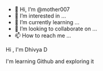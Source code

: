 - 👋 Hi, I’m @mother007
- 👀 I’m interested in ...
- 🌱 I’m currently learning ...
- 💞️ I’m looking to collaborate on ...
- 📫 How to reach me ...

<!---
mother007/mother007 is a ✨ special ✨ repository because its `README.md` (this file) appears on your GitHub profile.
You can click the Preview link to take a look at your changes.
--->Hi , I'm Dhivya D
I'm learning Github and exploring it 

